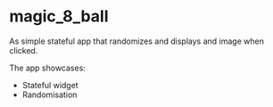 # magic_8_ball

As simple stateful app that randomizes and displays and image when clicked.

The app showcases:
- Stateful widget
- Randomisation
